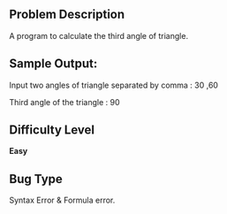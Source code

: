 ## Problem Description

A program to calculate the third angle of triangle.

## Sample Output:

Input two angles of triangle separated by comma : 30 ,60

Third angle of the triangle : 90



## Difficulty Level 

<b>Easy</b>


## Bug Type 

Syntax Error & Formula error.